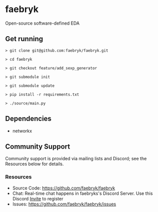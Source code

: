 # faebryk

Open-source software-defined EDA

## Get running
```
> git clone git@github.com:faebryk/faebryk.git
```
```
> cd faebryk
```
```
> git checkout feature/add_sexp_generator
```
```
> git submodule init
```
```
> git submodule update
```
```
> pip install -r requirements.txt
```
```
> ./source/main.py
```

## Dependencies
- networkx

## Community Support
Community support is provided via mailing lists and Discord; see the Resources below for details.

### Resources
- Source Code: https://github.com/faebryk/faebryk
- Chat: Real-time chat happens in faebryks's Discord Server. Use this Discord [Invite](https://discord.gg/Sekvbrej8j) to register
- Issues: https://github.com/faebryk/faebryk/issues

